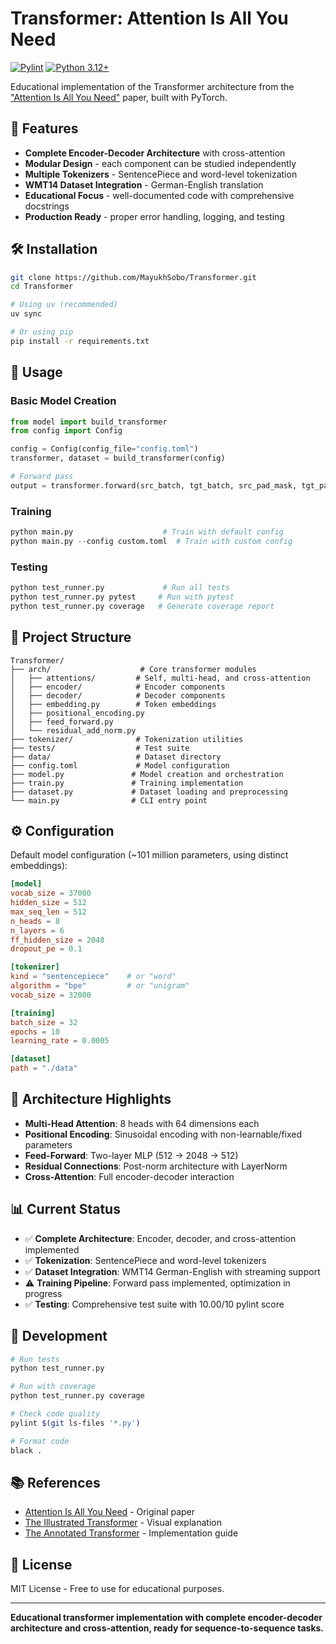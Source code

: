 
# Transformer: Attention Is All You Need

[![Pylint](https://github.com/MayukhSobo/Transformer/actions/workflows/pylint.yml/badge.svg?branch=main&event=push)](https://github.com/MayukhSobo/Transformer/actions/workflows/pylint.yml)
[![Python 3.12+](https://img.shields.io/badge/python-3.12+-blue.svg)](https://www.python.org/downloads/release/python-390/)

Educational implementation of the Transformer architecture from the ["Attention Is All You Need"](https://arxiv.org/pdf/1706.03762) paper, built with PyTorch.

## 🚀 Features

- **Complete Encoder-Decoder Architecture** with cross-attention
- **Modular Design** - each component can be studied independently  
- **Multiple Tokenizers** - SentencePiece and word-level tokenization
- **WMT14 Dataset Integration** - German-English translation
- **Educational Focus** - well-documented code with comprehensive docstrings
- **Production Ready** - proper error handling, logging, and testing

## 🛠️ Installation

```bash
git clone https://github.com/MayukhSobo/Transformer.git
cd Transformer

# Using uv (recommended)
uv sync

# Or using pip
pip install -r requirements.txt
```

## 📖 Usage

### Basic Model Creation

```python
from model import build_transformer
from config import Config

config = Config(config_file="config.toml")
transformer, dataset = build_transformer(config)

# Forward pass
output = transformer.forward(src_batch, tgt_batch, src_pad_mask, tgt_pad_mask)
```

### Training

```python
python main.py                    # Train with default config
python main.py --config custom.toml  # Train with custom config
```

### Testing

```python
python test_runner.py             # Run all tests
python test_runner.py pytest     # Run with pytest
python test_runner.py coverage   # Generate coverage report
```

## 📁 Project Structure

```
Transformer/
├── arch/                    # Core transformer modules
│   ├── attentions/         # Self, multi-head, and cross-attention
│   ├── encoder/            # Encoder components
│   ├── decoder/            # Decoder components  
│   ├── embedding.py        # Token embeddings
│   ├── positional_encoding.py
│   ├── feed_forward.py
│   └── residual_add_norm.py
├── tokenizer/              # Tokenization utilities
├── tests/                  # Test suite
├── data/                   # Dataset directory
├── config.toml             # Model configuration
├── model.py               # Model creation and orchestration
├── train.py               # Training implementation
├── dataset.py             # Dataset loading and preprocessing
└── main.py                # CLI entry point
```

## ⚙️ Configuration

Default model configuration (~101 million parameters, using distinct embeddings):

```toml
[model]
vocab_size = 37000
hidden_size = 512
max_seq_len = 512
n_heads = 8
n_layers = 6
ff_hidden_size = 2048
dropout_pe = 0.1

[tokenizer]
kind = "sentencepiece"    # or "word"
algorithm = "bpe"         # or "unigram"
vocab_size = 32000

[training]
batch_size = 32
epochs = 10
learning_rate = 0.0005

[dataset]
path = "./data"
```

## 🎯 Architecture Highlights

- **Multi-Head Attention**: 8 heads with 64 dimensions each
- **Positional Encoding**: Sinusoidal encoding with non-learnable/fixed parameters
- **Feed-Forward**: Two-layer MLP (512 → 2048 → 512)
- **Residual Connections**: Post-norm architecture with LayerNorm
- **Cross-Attention**: Full encoder-decoder interaction

## 📊 Current Status

- ✅ **Complete Architecture**: Encoder, decoder, and cross-attention implemented
- ✅ **Tokenization**: SentencePiece and word-level tokenizers
- ✅ **Dataset Integration**: WMT14 German-English with streaming support
- ⚠️ **Training Pipeline**: Forward pass implemented, optimization in progress
- ✅ **Testing**: Comprehensive test suite with 10.00/10 pylint score

## 🔧 Development

```bash
# Run tests
python test_runner.py

# Run with coverage
python test_runner.py coverage

# Check code quality
pylint $(git ls-files '*.py')

# Format code
black .
```

## 📚 References

- [Attention Is All You Need](https://arxiv.org/pdf/1706.03762) - Original paper
- [The Illustrated Transformer](http://jalammar.github.io/illustrated-transformer/) - Visual explanation
- [The Annotated Transformer](https://nlp.seas.harvard.edu/2018/04/03/attention.html) - Implementation guide

## 📄 License

MIT License - Free to use for educational purposes.

---

**Educational transformer implementation with complete encoder-decoder architecture and cross-attention, ready for sequence-to-sequence tasks.**
